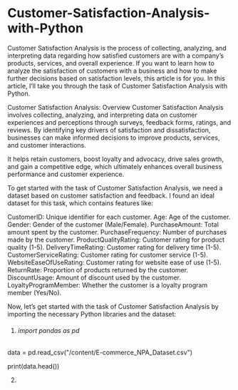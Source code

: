 # Customer-Satisfaction-Analysis-with-Python
Customer Satisfaction Analysis is the process of collecting, analyzing, and interpreting data regarding how satisfied customers are with a company’s products, services, and overall experience. If you want to learn how to analyze the satisfaction of customers with a business and how to make further decisions based on satisfaction levels, this article is for you. In this article, I’ll take you through the task of Customer Satisfaction Analysis with Python.

Customer Satisfaction Analysis: Overview
Customer Satisfaction Analysis involves collecting, analyzing, and interpreting data on customer experiences and perceptions through surveys, feedback forms, ratings, and reviews. By identifying key drivers of satisfaction and dissatisfaction, businesses can make informed decisions to improve products, services, and customer interactions.

It helps retain customers, boost loyalty and advocacy, drive sales growth, and gain a competitive edge, which ultimately enhances overall business performance and customer experience.

To get started with the task of Customer Satisfaction Analysis, we need a dataset based on customer satisfaction and feedback. I found an ideal dataset for this task, which contains features like:

CustomerID: Unique identifier for each customer.
Age: Age of the customer.
Gender: Gender of the customer (Male/Female).
PurchaseAmount: Total amount spent by the customer.
PurchaseFrequency: Number of purchases made by the customer.
ProductQualityRating: Customer rating for product quality (1-5).
DeliveryTimeRating: Customer rating for delivery time (1-5).
CustomerServiceRating: Customer rating for customer service (1-5).
WebsiteEaseOfUseRating: Customer rating for website ease of use (1-5).
ReturnRate: Proportion of products returned by the customer.
DiscountUsage: Amount of discount used by the customer.
LoyaltyProgramMember: Whether the customer is a loyalty program member (Yes/No).

Now, let’s get started with the task of Customer Satisfaction Analysis by importing the necessary Python libraries and the dataset:

1. <h6>import pandas as pd

data = pd.read_csv("/content/E-commerce_NPA_Dataset.csv")

print(data.head())</h6>


2.

